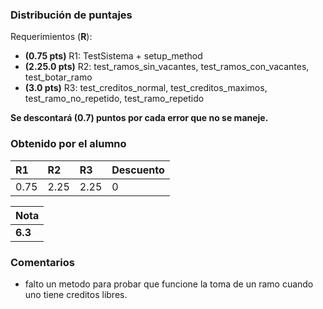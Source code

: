 ﻿### Distribución de puntajes

Requerimientos (**R**):

* **(0.75 pts)** R1: TestSistema + setup_method
* **(2.25.0 pts)** R2: test_ramos_sin_vacantes, test_ramos_con_vacantes, test_botar_ramo
* **(3.0 pts)** R3: test_creditos_normal, test_creditos_maximos, test_ramo_no_repetido, test_ramo_repetido

**Se descontará (0.7) puntos por cada error que no se maneje.**

### Obtenido por el alumno
| R1 | R2 | R3 | Descuento |
|:---|:---|:---|:---|
| 0.75 | 2.25 | 2.25 | 0 | 

| Nota |
|:-----|
| **6.3** |

### Comentarios

* falto un metodo para probar que funcione la toma de un ramo cuando uno tiene creditos libres.
